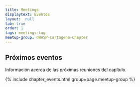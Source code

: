 ```yaml
---
title: Meetings
displaytext: Eventos
layout:  null
tab: true
order: 1
tags: meetings-tag
meetup-group: OWASP-Cartagena-Chapter
---
```


## Próximos eventos

Información acerca de las próximas reuniones del capítulo.

{% include chapter_events.html group=page.meetup-group %}
